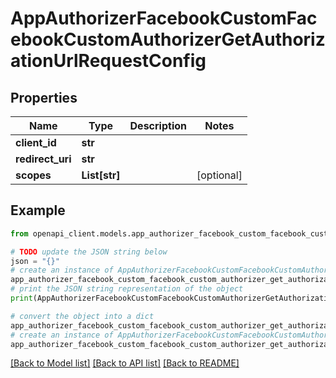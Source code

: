 # AppAuthorizerFacebookCustomFacebookCustomAuthorizerGetAuthorizationUrlRequestConfig


## Properties

Name | Type | Description | Notes
------------ | ------------- | ------------- | -------------
**client_id** | **str** |  | 
**redirect_uri** | **str** |  | 
**scopes** | **List[str]** |  | [optional] 

## Example

```python
from openapi_client.models.app_authorizer_facebook_custom_facebook_custom_authorizer_get_authorization_url_request_config import AppAuthorizerFacebookCustomFacebookCustomAuthorizerGetAuthorizationUrlRequestConfig

# TODO update the JSON string below
json = "{}"
# create an instance of AppAuthorizerFacebookCustomFacebookCustomAuthorizerGetAuthorizationUrlRequestConfig from a JSON string
app_authorizer_facebook_custom_facebook_custom_authorizer_get_authorization_url_request_config_instance = AppAuthorizerFacebookCustomFacebookCustomAuthorizerGetAuthorizationUrlRequestConfig.from_json(json)
# print the JSON string representation of the object
print(AppAuthorizerFacebookCustomFacebookCustomAuthorizerGetAuthorizationUrlRequestConfig.to_json())

# convert the object into a dict
app_authorizer_facebook_custom_facebook_custom_authorizer_get_authorization_url_request_config_dict = app_authorizer_facebook_custom_facebook_custom_authorizer_get_authorization_url_request_config_instance.to_dict()
# create an instance of AppAuthorizerFacebookCustomFacebookCustomAuthorizerGetAuthorizationUrlRequestConfig from a dict
app_authorizer_facebook_custom_facebook_custom_authorizer_get_authorization_url_request_config_from_dict = AppAuthorizerFacebookCustomFacebookCustomAuthorizerGetAuthorizationUrlRequestConfig.from_dict(app_authorizer_facebook_custom_facebook_custom_authorizer_get_authorization_url_request_config_dict)
```
[[Back to Model list]](../README.md#documentation-for-models) [[Back to API list]](../README.md#documentation-for-api-endpoints) [[Back to README]](../README.md)


